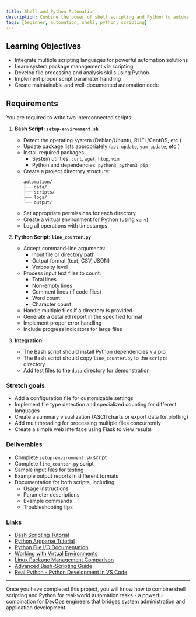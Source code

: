 ```yaml
---
title: Shell and Python Automation
description: Combine the power of shell scripting and Python to automate system setup and file processing tasks
tags: [beginner, automation, shell, python, scripting]
---
```


## Learning Objectives
- Integrate multiple scripting languages for powerful automation solutions
- Learn system package management via scripting
- Develop file processing and analysis skills using Python
- Implement proper script parameter handling
- Create maintainable and well-documented automation code

## Requirements

You are required to write two interconnected scripts:

1. **Bash Script: `setup-environment.sh`**
   - Detect the operating system (Debian/Ubuntu, RHEL/CentOS, etc.)
   - Update package lists appropriately (`apt update`, `yum update`, etc.)
   - Install required packages:
     - System utilities: `curl`, `wget`, `htop`, `vim`
     - Python and dependencies: `python3`, `python3-pip`
   - Create a project directory structure:
     ```
     automation/
     ├── data/
     ├── scripts/
     ├── logs/
     └── output/
     ```
   - Set appropriate permissions for each directory
   - Create a virtual environment for Python (using `venv`)
   - Log all operations with timestamps

2. **Python Script: `line_counter.py`**
   - Accept command-line arguments:
     - Input file or directory path
     - Output format (text, CSV, JSON)
     - Verbosity level
   - Process input text files to count:
     - Total lines
     - Non-empty lines
     - Comment lines (if code files)
     - Word count
     - Character count
   - Handle multiple files if a directory is provided
   - Generate a detailed report in the specified format
   - Implement proper error handling
   - Include progress indicators for large files

3. **Integration**
   - The Bash script should install Python dependencies via pip
   - The Bash script should copy `line_counter.py` to the `scripts` directory
   - Add test files to the `data` directory for demonstration

### **Stretch goals**
- Add a configuration file for customizable settings
- Implement file type detection and specialized counting for different languages
- Create a summary visualization (ASCII charts or export data for plotting)
- Add multithreading for processing multiple files concurrently
- Create a simple web interface using Flask to view results

### Deliverables
- Complete `setup-environment.sh` script
- Complete `line_counter.py` script
- Sample input files for testing
- Example output reports in different formats
- Documentation for both scripts, including:
  - Usage instructions
  - Parameter descriptions
  - Example commands
  - Troubleshooting tips

### Links
- [Bash Scripting Tutorial](https://linuxconfig.org/bash-scripting-tutorial-for-beginners)
- [Python Argparse Tutorial](https://docs.python.org/3/howto/argparse.html)
- [Python File I/O Documentation](https://docs.python.org/3/tutorial/inputoutput.html)
- [Working with Virtual Environments](https://docs.python.org/3/library/venv.html)
- [Linux Package Management Comparison](https://www.digitalocean.com/community/tutorials/package-management-basics-apt-yum-dnf-pkg)
- [Advanced Bash-Scripting Guide](https://tldp.org/LDP/abs/html/index.html)
- [Real Python - Python Development in VS Code](https://realpython.com/python-development-visual-studio-code/)

---

Once you have completed this project, you will know how to combine shell scripting and Python for real-world automation tasks - a powerful combination for DevOps engineers that bridges system administration and application development.